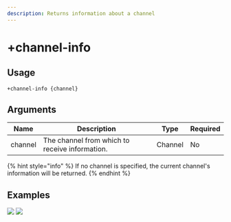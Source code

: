 ```yaml
---
description: Returns information about a channel
---
```


# +channel-info

## Usage

```
+channel-info {channel}
```

## Arguments

| Name    | Description                                    | Type    | Required |
| ------- | ---------------------------------------------- | ------- | -------- |
| channel | The channel from which to receive information. | Channel | No       |

{% hint style="info" %}
If no channel is specified, the current channel's information will be returned.
{% endhint %}

## Examples

![](https://user-images.githubusercontent.com/111157596/207908535-e880f095-ef46-42e3-b2a2-237f3cc1a49c.png) ![](https://user-images.githubusercontent.com/111157596/207908554-d8db7389-e131-4b45-828a-362d4efb9eca.png)
